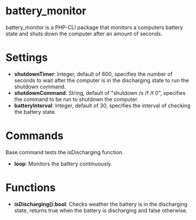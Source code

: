 # battery_monitor
battery_monitor is a PHP-CLI package that monitors a computers battery state and shuts down the computer after an amount of seconds.

# Settings
- **shutdownTimer**: Integer, default of 600, specifies the number of seconds to wait after the computer is in the discharging state to run the shutdown command.
- **shutdownCommand**: String, default of "shutdown /s /f /t 0", specifies the command to be run to shutdown the computer.
- **batteryInterval**: Integer, default of 30, specifies the interval of checking the battery state.

# Commands
Base command tests the isDischarging function.

- **loop**: Monitors the battery continuously.

# Functions
- **isDischarging():bool**: Checks weather the battery is in the discharging state, returns true when the battery is discharging and false otherwise.
